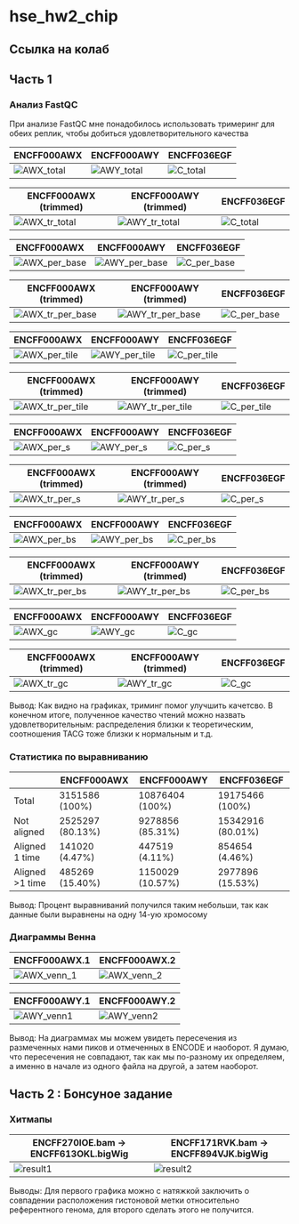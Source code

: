 # hse_hw2_chip

## Ссылка на колаб

## Часть 1

### Анализ FastQC

При анализе FastQC мне понадобилось использовать тримеринг для обеих реплик, чтобы добиться удовлетворительного качества

| ENCFF000AWX | ENCFF000AWY | ENCFF036EGF |
| ----------------- | ----------------- | ----------------- |
|![AWX_total](https://user-images.githubusercontent.com/79662580/157737749-08598ecb-c74d-478b-8f6e-c9cce0e8f90c.png) | ![AWY_total](https://user-images.githubusercontent.com/79662580/157737347-199ce493-0430-428d-8e5f-39f3ba78d55a.png) | ![C_total](https://user-images.githubusercontent.com/79662580/157737356-4e893175-af5e-4b70-8165-63140ad25bfa.png) |

| ENCFF000AWX (trimmed) | ENCFF000AWY (trimmed) | ENCFF036EGF |
| ----------------- | ----------------- | ----------------- |
| ![AWX_tr_total](https://user-images.githubusercontent.com/79662580/157737593-2efdf0b0-dbc0-4e93-82d0-7c62dcf4f849.png)| ![AWY_tr_total](https://user-images.githubusercontent.com/79662580/157737613-68001295-f330-48ba-bf38-a42d1e3f982c.png)| ![C_total](https://user-images.githubusercontent.com/79662580/157737623-810630b9-eafb-436f-9e26-6f07e375c005.png)|

| ENCFF000AWX | ENCFF000AWY | ENCFF036EGF |
| ----------------- | ----------------- | ----------------- |
| ![AWX_per_base](https://user-images.githubusercontent.com/79662580/157738054-3304257a-dbf8-4242-b802-896070d3c49d.png)| ![AWY_per_base](https://user-images.githubusercontent.com/79662580/157738064-78e42ce3-3e9f-43c9-920d-7c6700ab098d.png)| ![C_per_base](https://user-images.githubusercontent.com/79662580/157738081-3b7fa3ee-7859-405a-b474-2f5141c1dde5.png)|

| ENCFF000AWX (trimmed) | ENCFF000AWY (trimmed) | ENCFF036EGF |
| ----------------- | ----------------- | ----------------- |
| ![AWX_tr_per_base](https://user-images.githubusercontent.com/79662580/157738107-e47564cd-6e2c-40bb-b936-73f177859dd5.png)| ![AWY_tr_per_base](https://user-images.githubusercontent.com/79662580/157738113-f5998e1e-f533-4eec-8bfe-8f0a08915b04.png)| ![C_per_base](https://user-images.githubusercontent.com/79662580/157738125-9fccf24c-b36c-4dcb-84ec-4f493fcc5e57.png) |

| ENCFF000AWX | ENCFF000AWY | ENCFF036EGF |
| ----------------- | ----------------- | ----------------- |
| ![AWX_per_tile](https://user-images.githubusercontent.com/79662580/157738337-ebffd2a1-53b1-41b2-bdee-fa8c7cc291b3.png) | ![AWY_per_tile](https://user-images.githubusercontent.com/79662580/157738346-d47910ef-dc90-4ce6-aaf4-89e1f417b324.png) | ![C_per_tile](https://user-images.githubusercontent.com/79662580/157738351-457ce290-57f6-43da-941a-c4e0502a1447.png) |

| ENCFF000AWX (trimmed) | ENCFF000AWY (trimmed) | ENCFF036EGF |
| ----------------- | ----------------- | ----------------- |
| ![AWX_tr_per_tile](https://user-images.githubusercontent.com/79662580/157738364-d6b494b0-56e1-475b-b980-cb3c409ddd3c.png) | ![AWY_tr_per_tile](https://user-images.githubusercontent.com/79662580/157738378-b6cbcd39-5b3f-491f-b647-29e6f61add3a.png) | ![C_per_tile](https://user-images.githubusercontent.com/79662580/157738385-332c48cc-d4c1-4f5f-9223-3fbc1bbfa88b.png) |

| ENCFF000AWX | ENCFF000AWY | ENCFF036EGF |
| ----------------- | ----------------- | ----------------- |
| ![AWX_per_s](https://user-images.githubusercontent.com/79662580/157738580-4b4fa5b8-40f4-40af-a983-0ce429dac3c5.png) | ![AWY_per_s](https://user-images.githubusercontent.com/79662580/157738598-c8110bed-a8b6-4586-a330-c65a57e311f7.png) | ![C_per_s](https://user-images.githubusercontent.com/79662580/157738605-66b6f335-3c75-42c0-80c5-2046c169a5ff.png) |

| ENCFF000AWX (trimmed) | ENCFF000AWY (trimmed) | ENCFF036EGF |
| ----------------- | ----------------- | ----------------- |
| ![AWX_tr_per_s](https://user-images.githubusercontent.com/79662580/157738614-773f60b1-311c-4cab-8ad8-d681449f913b.png) | ![AWY_tr_per_s](https://user-images.githubusercontent.com/79662580/157738627-11ad2f5c-8f4f-4fc9-a997-c24520c25204.png) | ![C_per_s](https://user-images.githubusercontent.com/79662580/157738640-5a351acf-b05b-4925-9464-bf5c954e0d78.png) |

| ENCFF000AWX | ENCFF000AWY | ENCFF036EGF |
| ----------------- | ----------------- | ----------------- |
| ![AWX_per_bs](https://user-images.githubusercontent.com/79662580/157738910-63e1cb71-6965-4082-a7d1-a18054eab32e.png) | ![AWY_per_bs](https://user-images.githubusercontent.com/79662580/157738924-48a0a38a-2168-4af4-b974-829fa3443b91.png) | ![C_per_bs](https://user-images.githubusercontent.com/79662580/157738939-f1bc3587-c9e6-4fb0-a5cc-2fdfc3b3b90b.png) |

| ENCFF000AWX (trimmed) | ENCFF000AWY (trimmed) | ENCFF036EGF |
| ----------------- | ----------------- | ----------------- |
| ![AWX_tr_per_bs](https://user-images.githubusercontent.com/79662580/157738955-e772ba61-b85c-4eb9-bbf4-43f8f19f7437.png) | ![AWY_tr_per_bs](https://user-images.githubusercontent.com/79662580/157738969-6fb406e7-0082-4193-8046-72a1d936a9aa.png) | ![C_per_bs](https://user-images.githubusercontent.com/79662580/157738977-1c254ade-3dcf-4f7f-9dc0-47304348e11a.png) |

| ENCFF000AWX | ENCFF000AWY | ENCFF036EGF |
| ----------------- | ----------------- | ----------------- |
| ![AWX_gc](https://user-images.githubusercontent.com/79662580/157739399-1984a2be-9f3c-4012-b686-03cce1bca34b.png) | ![AWY_gc](https://user-images.githubusercontent.com/79662580/157739417-8da5e19e-145b-433d-a2a9-51e77e82fc5f.png) | ![C_gc](https://user-images.githubusercontent.com/79662580/157739431-d524482a-8da7-4144-b29b-2d82c7e36051.png) |


| ENCFF000AWX (trimmed) | ENCFF000AWY (trimmed) | ENCFF036EGF |
| ----------------- | ----------------- | ----------------- |
| ![AWX_tr_gc](https://user-images.githubusercontent.com/79662580/157739449-30b250d0-7f7e-44b6-a77d-12b08aca9b94.png) | ![AWY_tr_gc](https://user-images.githubusercontent.com/79662580/157739461-ec87925c-90ce-445e-aa56-cdfe9e1b1f59.png) | ![C_gc](https://user-images.githubusercontent.com/79662580/157739472-19ee350a-c8b0-40c0-bc86-9a17c30a2f9e.png) |

Вывод:
Как видно на графиках, триминг помог улучшить качетсво. В конечном итоге, полученное качество чтений можно назвать удовлетворительным: распределения близки к теоретическим, соотношения TACG тоже близки к нормальным и т.д.

### Статистика по выравниванию

|             | ENCFF000AWX | ENCFF000AWY | ENCFF036EGF |
| ----------- | ----------------- | ----------------- | ----------------- |
| Total       | 3151586 (100%) | 10876404 (100%) | 19175466 (100%) |
| Not aligned | 2525297 (80.13%) | 9278856 (85.31%) | 15342916 (80.01%) |
| Aligned 1 time | 141020 (4.47%) | 447519 (4.11%) | 854654 (4.46%) |
| Aligned >1 time | 485269 (15.40%) | 1150029 (10.57%) | 2977896 (15.53%) |

Вывод: 
Процент выравниваний получился таким небольши, так как данные были выравнены на одну 14-ую хромосому

### Диаграммы Венна

| ENCFF000AWX.1 | ENCFF000AWX.2 |
| ----------------- | ----------------- |
| ![AWX_venn_1](https://user-images.githubusercontent.com/79662580/157740172-23e49d35-882c-4f6d-9fa6-7d279df7c3e4.png) | ![AWX_venn_2](https://user-images.githubusercontent.com/79662580/157740181-d12cdaf7-c7b4-41bc-a8a8-7477b7e6dd3c.png) |

| ENCFF000AWY.1 | ENCFF000AWY.2 |
| ----------------- | ----------------- |
| ![AWY_venn1](https://user-images.githubusercontent.com/79662580/157740192-80fbfd9c-518f-49a2-b1a6-fb838100a205.png) | ![AWY_venn2](https://user-images.githubusercontent.com/79662580/157740207-4f654463-cc1e-4089-a3b8-7cf5fc522cd2.png) |

Вывод:
На диаграммах мы можем увидеть пересечения из размеченных нами пиков и отмеченных в ENCODE и наоборот. Я думаю, что пересечения не совпадают, так как мы по-разному их определяем, а именно в начале из одного файла на другой, а затем наоборот.

## Часть 2 : Бонсуное задание

### Хитмапы

| ENCFF270IOE.bam -> ENCFF613OKL.bigWig | ENCFF171RVK.bam -> ENCFF894VJK.bigWig |
| ----------------- | ----------------- |
| ![result1](https://user-images.githubusercontent.com/79662580/157740450-fb0d6d5a-7b84-47f4-804a-a86585617184.png) | ![result2](https://user-images.githubusercontent.com/79662580/157740460-ffa17715-2e52-4d71-9ef1-beb5088e6376.png) |

Выводы:
Для первого графика можно с натяжкой заключить о совпадении расположения гистоновой метки относительно референтного генома, для второго сделать этого не получится.
